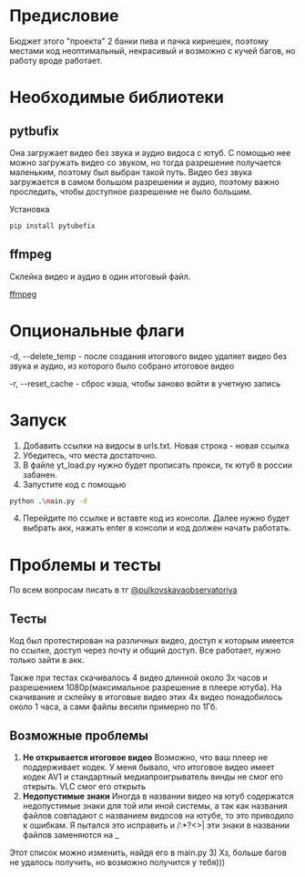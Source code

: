 # Предисловие
Бюджет этого "проекта" 2 банки пива и пачка кириешек, поэтому местами код неоптимальный, некрасивый и возможно с кучей багов, но работу вроде работает.

# Необходимые библиотеки
## pytbufix
Она загружает видео без звука и аудио видоса с ютуб.
С помощью нее можно загружать видео со звуком, но тогда разрешение получается маленьким, поэтому был выбран такой путь.
Видео без звука загружается в самом большом разрешении и аудио, поэтому важно проследить, чтобы доступное разрешение не было большим.

Установка
```bash
pip install pytubefix
```
## ffmpeg
Склейка видео и аудио в один итоговый файл. 

[ffmpeg](https://www.ffmpeg.org/)

# Опциональные флаги

-d, --delete_temp  -  после создания итогового видео удаляет видео без звука и аудио, из которого было собрано итоговое видео

-r, --reset_cache  -  сброс кэша, чтобы заново войти в учетную запись

# Запуск
1) Добавить ссылки на видосы в urls.txt. Новая строка - новая ссылка
2) Убедитесь, что места достаточно.
3) В файле yt_load.py нужно будет прописать прокси, тк ютуб в россии забанен. 
4)  Запустите код с помощью
```bash
python .\main.py -d
```
4) Перейдите по ссылке и вставте код из консоли. Далее нужно будет выбрать акк, нажать enter в консоли и код должен начать работать.

# Проблемы и тесты
По всем вопросам писать в тг [@pulkovskayaobservatoriya](https://t.me/pulkovskayaobservatoriya)
## Тесты 
Код был протестирован на различных видео, доступ к которым имеется по ссылке, доступ через почту и общий доступ. Все работает, нужно только зайти в акк.

Также при тестах скачивалось 4 видео длинной около 3х часов и разрешением 1080p(максимальное разрешение в плеере ютуба). На скачивание и склейку в итоговые видео этих 4х видео понадобилось около 1 часа, а сами файлы весили примерно по 1Гб.
## Возможные проблемы
1) **Не открывается итоговое видео**
Возможно, что ваш плеер не поддерживает кодек. У меня бывало, что итоговое видео имеет кодек AV1 и стандартный медиапроигрыватель винды не смог его открыть. VLC смог его открыть
2) **Недопустимые знаки**
Иногда в названии видео на ютуб содержатся недопустимые знаки для той или иной системы, а так как названия файлов совпадают с названием видосов на ютубе, то это приводило к ошибкам. Я пытался это исправить и /\:*?<>| эти знаки в названии файлов заменяются на _

Этот список можно изменить, найдя его в main.py
3) Хз, больше багов не удалось получить, но возможно получится у тебя)))
